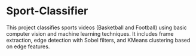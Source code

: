 # Sport-Classifier
This project classifies sports videos (Basketball and Football) using basic computer vision and machine learning techniques. It includes frame extraction, edge detection with Sobel filters, and KMeans clustering based on edge features.
